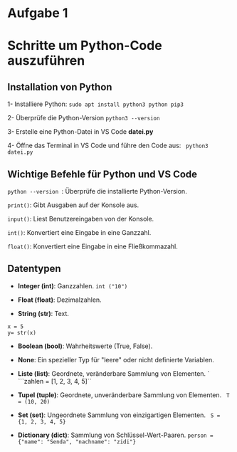 # Aufgabe 1
# Schritte um Python-Code auszuführen

## Installation von Python
 
 1- Installiere Python: 
 ```sudo apt install python3 python pip3```

 2- Überprüfe die Python-Version
 ```python3 --version ```

 3- Erstelle eine Python-Datei in  VS Code **datei.py**

 4- Öffne das Terminal in VS Code und führe den Code aus:
``` python3 datei.py```

## Wichtige Befehle für Python und VS Code

 ```python --version ```: Überprüfe die installierte Python-Version.

```print()```: Gibt Ausgaben auf der Konsole aus.

```input()```: Liest Benutzereingaben von der Konsole.

```int()```: Konvertiert eine Eingabe in eine Ganzzahl.

```float()```: Konvertiert eine Eingabe in eine Fließkommazahl.



## Datentypen


- **Integer (int)**: Ganzzahlen.
```int ("10") ```

- **Float (float)**: Dezimalzahlen.

- **String (str)**: Text.

```
x = 5
y= str(x)
 ```

- **Boolean (bool)**: Wahrheitswerte (True, False).


- **None**: Ein spezieller Typ für "leere" oder nicht definierte Variablen.


- **Liste (list)**: Geordnete, veränderbare Sammlung von Elementen. `
```zahlen = [1, 2, 3, 4, 5]``

- **Tupel (tuple)**: Geordnete, unveränderbare Sammlung von Elementen.
``` T = (10, 20)```

- **Set (set)**: Ungeordnete Sammlung von einzigartigen Elementen.
``` S = {1, 2, 3, 4, 5}```

- **Dictionary (dict)**: Sammlung von Schlüssel-Wert-Paaren.
```person = {"name": "Senda", "nachname": "zidi"} ```
